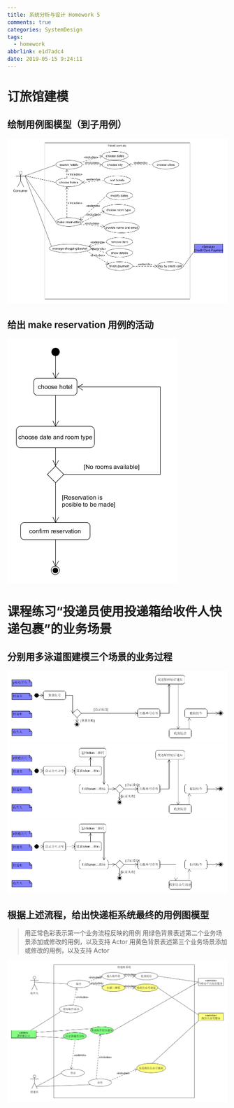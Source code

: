```yaml
---
title: 系统分析与设计 Homework 5
comments: true
categories: SystemDesign
tags:
  - homework
abbrlink: e1d7adc4
date: 2019-05-15 9:24:11
---
```


# 订旅馆建模
## 绘制用例图模型（到子用例）
![Rerserve Hotel Use Case](/img/system_design_homework/homework5/RH_use_case.png)

## 给出 make reservation 用例的活动

![Rerserve Hotel Activity](/img/system_design_homework/homework5/RH_activity.png)

# 课程练习“投递员使用投递箱给收件人快递包裹”的业务场景

## 分别用多泳道图建模三个场景的业务过程

![场景1](/img/system_design_homework/homework5/swim1.png)
![场景2](/img/system_design_homework/homework5/swim2.png)
![场景3](/img/system_design_homework/homework5/swim3.png)

## 根据上述流程，给出快递柜系统最终的用例图模型
> 用正常色彩表示第一个业务流程反映的用例
> 用绿色背景表述第二个业务场景添加或修改的用例，以及支持 Actor
> 用黄色背景表述第三个业务场景添加或修改的用例，以及支持 Actor

![快递柜 Use Case](/img/system_design_homework/homework5/express_use_case.png)